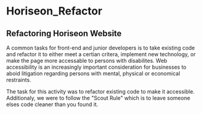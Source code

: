 # Horiseon_Refactor
Refactoring Horiseon Website
---------------------------------------------------------

A common tasks for front-end and junior developers is to take existing code and refactor it to either meet a certian critera, implement new technology, or make the page more accessable to persons with disabilites. Web accessibility is an increasingly important consideration for businesses to aboid litigation regarding persons with mental, physical or economical restraints.

The task for this activity was to refactor existing code to make it accessible.  Additionaly, we were to follow the "Scout Rule" which is to leave someone elses code cleaner than you found it.

